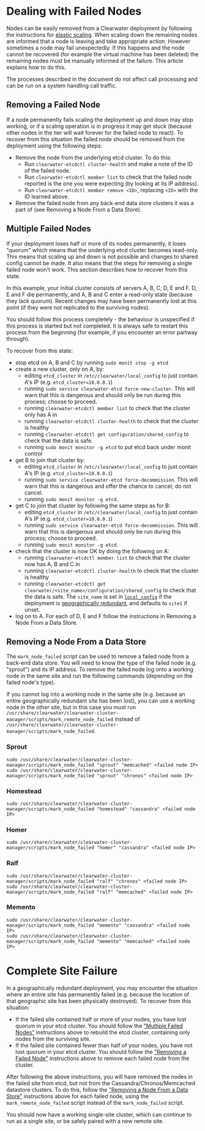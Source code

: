 # Dealing with Failed Nodes

Nodes can be easily removed from a Clearwater deployment by following the instructions for [elastic scaling](Clearwater_Elastic_Scaling.md). When scaling down the remaining nodes are informed that a node is leaving and take appropriate action. However sometimes a node may fail unexpectedly. If this happens and the node cannot be recovered (for example the virtual machine has been deleted) the remaining nodes must be manually informed of the failure. This article explains how to do this.

The processes described in the document do not affect call processing and can be run on a system handling call traffic.

## Removing a Failed Node

If a node permanently fails scaling the deployment up and down may stop working, or if a scaling operation is in progress it may get stuck (because other nodes in the tier will wait forever for the failed node to react). To recover from this situation the failed node should be removed from the deployment using the following steps:

* Remove the node from the underlying etcd cluster. To do this:
    * Run `clearwater-etcdctl cluster-health` and make a note of the ID of the failed node.
    * Run `clearwater-etcdctl member list` to check that the failed node reported is the one you were expecting (by looking at its IP address).
    * Run `clearwater-etcdctl member remove <ID>`, replacing `<ID>` with the ID learned above.
* Remove the failed node from any back-end data store clusters it was a part of (see Removing a Node From a Data Store).

## Multiple Failed Nodes

If your deployment loses half or more of its nodes permanently, it loses "quorum" which means that the underlying etcd cluster becomes read-only. This means that scaling up and down is not possible and changes to shared config cannot be made. It also means that the steps for removing a single failed node won't work. This section describes how to recover from this state.

In this example, your initial cluster consists of servers A, B, C, D, E and F. D, E and F die permanently, and A, B and C enter a read-only state (because they lack quorum). Recent changes may have been permanently lost at this point (if they were not replicated to the surviving nodes).

You should follow this process completely - the behaviour is unspecified if this process is started but not completed. It is always safe to restart this process from the beginning (for example, if you encounter an error partway through).

To recover from this state:

* stop etcd on A, B and C by running `sudo monit stop -g etcd`
* create a new cluster, only on A, by:
    * editing `etcd_cluster` in `/etc/clearwater/local_config` to just contain A's IP (e.g. `etcd_cluster=10.0.0.1`)
    * running `sudo service clearwater-etcd force-new-cluster`. This will warn that this is dangerous and should only be run during this process; choose to proceed.
    * running `clearwater-etcdctl member list` to check that the cluster only has A in
    * running `clearwater-etcdctl cluster-health` to check that the cluster is healthy
    * running `clearwater-etcdctl get configuration/shared_config` to check that the data is safe. 
    * running `sudo monit monitor -g etcd` to put etcd back under monit control
* get B to join that cluster by:
    * editing `etcd_cluster` in `/etc/clearwater/local_config` to just contain A's IP (e.g. `etcd_cluster=10.0.0.1`)
    * running `sudo service clearwater-etcd force-decommission`. This will warn that this is dangerous and offer the chance to cancel; do not cancel.
    * running `sudo monit monitor -g etcd`.
* get C to join that cluster by following the same steps as for B:
    * editing `etcd_cluster` in `/etc/clearwater/local_config` to just contain A's IP (e.g. `etcd_cluster=10.0.0.1`)
    * running `sudo service clearwater-etcd force-decommission`. This will warn that this is dangerous and should only be run during this process; choose to proceed.
    * running `sudo monit monitor -g etcd`.
* check that the cluster is now OK by doing the following on A:
    * running `clearwater-etcdctl member list` to check that the cluster now has A, B and C in
    * running `clearwater-etcdctl cluster-health` to check that the cluster is healthy
    * running `clearwater-etcdctl get clearwater/<site_name>/configuration/shared_config` to check that the data is safe. The `site_name` is set in [`local_config`](http://clearwater.readthedocs.org/en/stable/Manual_Install/index.html#create-the-per-node-configuration) if the deployment is [geographically redundant](http://clearwater.readthedocs.org/en/stable/Geographic_redundancy/index.html), and defaults to `site1` if unset.
* log on to A. For each of D, E and F follow the instructions in Removing a Node From a Data Store.

## Removing a Node From a Data Store

The `mark_node_failed` script can be used to remove a failed node from a back-end data store. You will need to know the type of the failed node (e.g. "sprout") and its IP address. To remove the failed node log onto a working node in the same site and run the following commands (depending on the failed node's type).

If you cannot log into a working node in the same site (e.g. because an entire geographically
redundant site has been lost), you can use a working node in the other site, but in this case you
must run `/usr/share/clearwater/clearwater-cluster-manager/scripts/mark_remote_node_failed` instead
of `/usr/share/clearwater/clearwater-cluster-manager/scripts/mark_node_failed`.

### Sprout

    sudo /usr/share/clearwater/clearwater-cluster-manager/scripts/mark_node_failed "sprout" "memcached" <failed node IP>
    sudo /usr/share/clearwater/clearwater-cluster-manager/scripts/mark_node_failed "sprout" "chronos" <failed node IP>

### Homestead

    sudo /usr/share/clearwater/clearwater-cluster-manager/scripts/mark_node_failed "homestead" "cassandra" <failed node IP>

### Homer

    sudo /usr/share/clearwater/clearwater-cluster-manager/scripts/mark_node_failed "homer" "cassandra" <failed node IP>

### Ralf

    sudo /usr/share/clearwater/clearwater-cluster-manager/scripts/mark_node_failed "ralf" "chronos" <failed node IP>
    sudo /usr/share/clearwater/clearwater-cluster-manager/scripts/mark_node_failed "ralf" "memcached" <failed node IP>

### Memento

    sudo /usr/share/clearwater/clearwater-cluster-manager/scripts/mark_node_failed "memento" "cassandra" <failed node IP>
    sudo /usr/share/clearwater/clearwater-cluster-manager/scripts/mark_node_failed "memento" "memcached" <failed node IP>

# Complete Site Failure

In a geographically redundant deployment, you may encounter the situation where
an entire site has permanently failed (e.g. because the location of that
geographic site has been physically destroyed). To recover from this situation:

* If the failed site contained half or more of your nodes, you have lost
  quorum in your etcd cluster. You should follow the ["Multiple Failed
  Nodes"](Handling_Failed_Nodes.md#multiple-failed-nodes) instructions above to
  rebuild the etcd cluster, containing only nodes from the surviving site.
* If the failed site contained fewer than half of your nodes, you have not lost
  quorum in your etcd cluster. You should follow the ["Removing a Failed
  Node"](Handling_Failed_Nodes.md#removing-a-failed-node) instructions above to
  remove each failed node from the cluster.

After following the above instructions, you will have removed the nodes in the
failed site from etcd, but not from the Cassandra/Chronos/Memcached datastore
clusters. To do this, follow the ["Removing a Node From a Data
Store"](Handling_Failed_Nodes.md#removing-a-node-from-a-data-store)
instructions above for each failed node, using the `mark_remote_node_failed`
script instead of the `mark_node_failed` script.

You should now have a working single-site cluster, which can continue to run as
a single site, or be safely paired with a new remote site.
